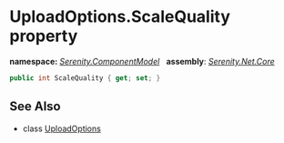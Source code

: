 # UploadOptions.ScaleQuality property
**namespace:** *[Serenity.ComponentModel](../../README.md#serenity.componentmodel-namespace)*   **assembly**: *[Serenity.Net.Core](../../README.md)*

```csharp
public int ScaleQuality { get; set; }
```

## See Also

* class [UploadOptions](../UploadOptions.md)
